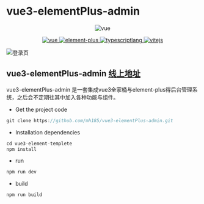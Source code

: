 # vue3-elementPlus-admin

<p align="center">
    <img src="https://vkceyugu.cdn.bspapp.com/VKCEYUGU-201d7d1b-d463-4f91-8946-6d0f6581a344/1e058553-ba12-4afe-b2b5-97da3892c78b.png" alt="vue">
</p>

<p align="center">
    <a href="https://v3.cn.vuejs.org/">
        <img src="https://img.shields.io/badge/vue-3%2B-green" alt="vue" />
    </a>
    <a href="https://element-plus.gitee.io/zh-CN/#/zh-CN/component/installation">
        <img src="https://img.shields.io/badge/element--plus-1%2B-red" alt="element-plus">
    </a>
    <a href="https://www.typescriptlang.org/">
        <img src="https://img.shields.io/badge/typescript-4%2B-blue" alt="typescriptlang">
    </a>
    <a href="https://vitejs.cn/">
        <img src="https://img.shields.io/badge/vite-2%2B-orange" alt="vitejs">
    </a>
</p>

<img src="https://img-blog.csdnimg.cn/f204bf11efcb470096f01fd0a037a463.png" alt="登录页" />

## vue3-elementPlus-admin [线上地址]()

vue3-elementPlus-admin 是一套集成vue3全家桶与element-plus得后台管理系统，之后会不定期往其中加入各种功能与组件。

- Get the project code

```javascript
git clone https://github.com/mh185/vue3-elementPlus-admin.git
```

- Installation dependencies

```javascript
cd vue3-element-templete
npm install
```

- run

```javascript
npm run dev
```

- build

```javascript
npm run build
```
